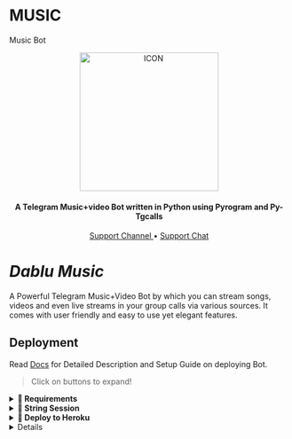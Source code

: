 # MUSIC
Music Bot
<p align="center"><img src="https://github.com/MgDablu/DabluMusic/blob/master/Utils/icon.gif" alt="ICON" width="250" height="250"/></p>

<h4 align="center">
    A Telegram Music+video Bot written in Python using Pyrogram and Py-Tgcalls 
</h4>
<p align="center">
    <a href="https://t.me/Dablumusicsupport"> Support Channel </a> •
    <a href="https://t.me/dablumusic"> Support Chat </a> 
</p>
    
# _Dablu Music_
A Powerful Telegram Music+Video Bot by which you can stream songs, videos and even live streams in your group calls via various sources. It comes with  user friendly and easy to use yet elegant features.

## Deployment
Read [Docs](https://mgdablu.gitbook.io/dablumusic/deployment/requirements) for Detailed Description and Setup Guide on deploying Bot.

> Click on buttons to expand!
<details>
<summary><b>🔗 Requirements</b></summary>
<br>
    
- [Python3.9](https://www.python.org/downloads/release/python-390/)
- [Telegram API Key](https://docs.pyrogram.org/intro/setup#api-keys)
- [Telegram Bot Token](https://t.me/botfather)
- [MongoDB URI](https://telegra.ph/How-To-get-Mongodb-URI-04-06)
- [Pyrogram String Session](https://t./me/NichstringRobot)
    
</details>

<details>
<summary><b>🔗 String Session</b></summary>
<br>
    
> You'll need a [API_ID](https://MgDablu.gitbook.io/dablumusic/vars/mandatory-vars#1.-api_id) & [API_HASH](https://MgDablu.gitbook.io/dablumusic/vars/mandatory-vars#2.-api_hash) in order to generate pyrogram session. 
> Always remeber to use good API combo else your account could be deleted.

<h4> Generate Session via Telegram StringGen Bot: </h4>    
<p><a href="https://t.me/NichstringRobot"><img src="https://img.shields.io/badge/TG%20String%20Gen%20Bot-blueviolet?style=for-the-badge&logo=appveyor" width="200""/></a></p>
    
</details>

<details>
<summary><b>🔗 Deploy to Heroku</b></summary>
<br>

> Heroku has two vars[ HEROKU_API_KEY & HEROKU_APP_NAME ] for Updater to work. 
> By setting those two vars you can get logs of your heroku app, set var, edit var, delete vars , check dyno usage and update bot. 
> Those two vars are not Mandatory! You can leave them blank too. 
    
<h4>Click the button below to deploy Dablu Music on Telegram!</h4>    
<p><a href="https://t.me/XTZ_HerokuBot"><img src="https://img.shields.io/badge/Deploy%20To%20Heroku-blueviolet?style=for-the-badge&logo=heroku" width="200""/></a></p>
    <p align="center"><a href="https://heroku.com/deploy"><img src="https://www.herokucdn.com/deploy/button.svg" alt="Deploy to Heroku" target="_blank"/></a></p>
</details>

<details>

## Contact & Support

- [Telegram Channel](https://t.me/Dablumusicsupport)
- [Telegram Support Group](https://t.me/dablumusic)
- [Contact Owner](https://t.me/Dabllu)


## License

Distributed under the [GNU General Public License v3.0 License.](https://github.com/MgDablu/DabluMusic/blob/main/LICENSE) See `LICENSE.md` for more information.

## Acknowledgements

Special thanks to these amazing projects/people which/who help power Dablu Music Bot:

- [Pyrogram](https://github.com/pyrogram/pyrogram)
- [Py-Tgcalls](https://github.com/pytgcalls/pytgcalls)
- [CallsMusic Team](https://github.com/Callsmusic)
- [TheHamkerCat](https://github.com/TheHamkerCat)
- [Charon Baglari](https://github.com/XCBv021)
